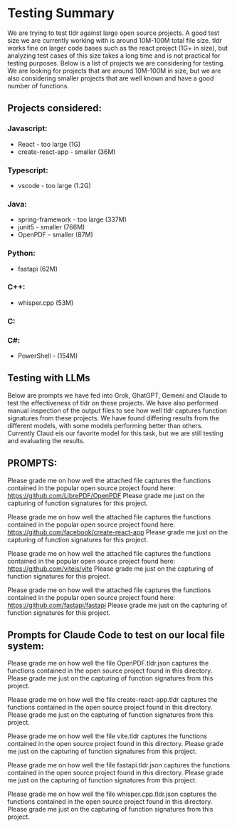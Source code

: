# Testing Summary

We are trying to test tldr against large open source projects.  A good test size we are currently working with is around 10M-100M total file size.
tldr works fine on larger code bases such as the react project (1G+ in size), but analyzing test cases of this size takes a long time and is not practical for testing purposes.
Below is a list of projects we are considering for testing.  We are looking for projects that are around 10M-100M in size, but we are also considering smaller projects that are well known and have a good number of functions.

## Projects considered:
### Javascript:
- React - too large (1G)
- create-react-app - smaller (36M)

### Typescript:
- vscode - too large (1.2G)

### Java:
- spring-framework - too large (337M)
- junit5 - smaller (766M)
- OpenPDF - smaller (87M)

### Python:
- fastapi (62M)

### C++:
- whisper.cpp (53M)

### C:


### C#:
- PowerShell - (154M)


## Testing with LLMs
Below are prompts we have fed into Grok, GhatGPT, Gemeni and Claude to test the effectiveness of tldr on these projects.
We have also performed manual inspection of the output files to see how well tldr captures function signatures from these projects.
We have found differing results from the different models, with some models performing better than others.
Currently Claud eis our favorite model for this task, but we are still testing and evaluating the results.

## PROMPTS: 

Please grade me on how well the attached file captures the functions contained in the popular open source project found here:
https://github.com/LibrePDF/OpenPDF
Please grade me just on the capturing of function signatures for this project.

Please grade me on how well the attached file captures the functions contained in the popular open source project found here:
https://github.com/facebook/create-react-app
Please grade me just on the capturing of function signatures for this project.

Please grade me on how well the attached file captures the functions contained in the popular open source project found here:
https://github.com/vitejs/vite
Please grade me just on the capturing of function signatures for this project.

Please grade me on how well the attached file captures the functions contained in the popular open source project found here:
https://github.com/fastapi/fastapi
Please grade me just on the capturing of function signatures for this project.

## Prompts for Claude Code to test on our local file system:
Please grade me on how well the file OpenPDF.tldr.json captures the functions contained in the open source project found in this
  directory.  Please grade me just on the capturing of function signatures from this project.

Please grade me on how well the file create-react-app.tldr captures the functions contained in the open source project found in this
  directory.  Please grade me just on the capturing of function signatures from this project.

Please grade me on how well the file vite.tldr captures the functions contained in the open source project found in this directory.
Please grade me just on the capturing of function signatures from this project.

Please grade me on how well the file fastapi.tldr.json captures the functions contained in the open source project found in this directory.
Please grade me just on the capturing of function signatures from this project.

Please grade me on how well the file whisper.cpp.tldr.json captures the functions contained in the open source project found in this directory.
Please grade me just on the capturing of function signatures from this project.